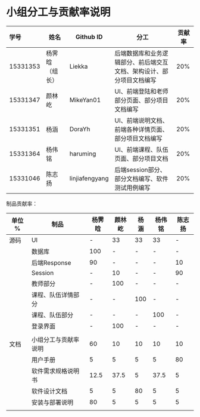 # 小组分工与贡献率说明

| 学号     | 姓名           | Github ID      | 分工                                                         | 贡献率 |
| :------- | -------------- | -------------- | ------------------------------------------------------------ | ------ |
| 15331353 | 杨霁晗（组长） | Liekka         | 后端数据库和业务逻辑部分、前后端交互文档、架构设计、部分项目文档编写 | 20%    |
| 15331347 | 颜林屹         | MikeYan01      | UI、前端登陆和老师部分页面、部分项目文档编写                 | 20%    |
| 15331351 | 杨涵           | DoraYh         | UI、前端说明文档、前端各种详情页面、部分项目文档编写         | 20%    |
| 15331364 | 杨伟铭         | haruming       | UI、前端课程、队伍页面、部分项目文档                         | 20%    |
| 15331046 | 陈志扬         | linjiafengyang | 后端session部分、部分文档编写、软件测试用例编写              | 20%    |



制品贡献率：

| 单位 % | 制品                 | 杨霁晗 | 颜林屹 | 杨涵 | 杨伟铭 | 陈志扬 |
| ------ | -------------------- | ------ | ------ | ---- | ------ | ------ |
| 源码   | UI                   | -      | 33     | 33   | 33     | -      |
|        | 数据库               | 100    | -      | -    | -      | -      |
|        | 后端Response         | 90     | -      | -    | -      | 10     |
|        | Session              | -      | 10     | -    | -      | 90     |
|        | 教师部分             | -      | 100    | -    | -      | -      |
|        | 课程、队伍详情部分   | -      | -      | 100  | -      | -      |
|        | 课程、队伍部分       | -      | -      | -    | 100    | -      |
|        | 登录界面             | -      | 100    | -    | -      | -      |
|        |                      |        |        |      |        |        |
| 文档   | 小组分工与贡献率说明 | 60     | 10     | 10   | 10     | 10     |
|        | 用户手册             | 5      | 5      | 5    | 5      | 80     |
|        | 软件需求规格说明书   | 12.5   | 37.5   | 5    | 37.5   | 5      |
|        | 软件设计文档         | 5      | 5      | 80   | 5      | 5      |
|        | 安装与部署说明       | 80     | 5      | 5    | 5      | 5      |
|        |                      |        |        |      |        |        |





